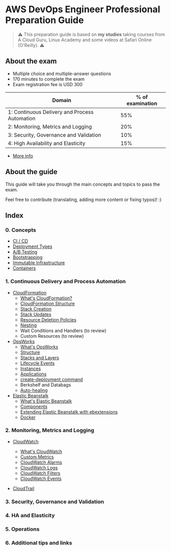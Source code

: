 # AWS DevOps Engineer Professional Preparation Guide

> ⚠️ This preparation guide is based on **my studies** taking courses from A Cloud Guru, Linux Academy and some videos at Safari Online (O'Reilly). ️⚠️

## About the exam

* Multiple choice and multiple-answer questions
* 170 minutes to complete the exam
* Exam registration fee is USD 300

| Domain  | % of examination |
| ------------- | ------------- |
| 1: Continuous Delivery and Process Automation  | 55%  |
| 2: Monitoring, Metrics and Logging  | 20%  |
| 3: Security, Governance and Validation  | 10%  |
| 4: High Availability and Elasticity  | 15%  |

* [More info](https://d1.awsstatic.com/training-and-certification/docs-devops-pro/AWS_certified_devops_engineer_professional_blueprint.pdf)

## About the guide

This guide will take you through the main concepts and topics to pass the exam.

Feel free to contribute (translating, adding more content or fixing typos)! :)

## Index

### 0. Concepts
* [CI / CD](0-concepts/core.md#continuous-integration-and-continous-delivery)
* [Deployment Types](0-concepts/core.md#deployment-types)
* [A/B Testing](0-concepts/core.md#ab-testing)
* [Bootstrapping](0-concepts/core.md#bootstrapping)
* [Immutable Infrastructure](0-concepts/core.md#immutable-infrastructure)
* [Containers](0-concepts/core.md#containers)

### 1. Continuous Delivery and Process Automation
* [CloudFormation](1-ci_cd_automation/cloudformation.md#cloudformation)
    * [What's CloudFormation?](1-ci_cd_automation/cloudformation.md#whats-cloudformation)
    * [CloudFormation Structure](1-ci_cd_automation/cloudformation.md#cloudformation-structure)
    * [Stack Creation](1-ci_cd_automation/cloudformation.md#stack-creation)
    * [Stack Updates](1-ci_cd_automation/cloudformation.md#stack-updates)
    * [Resource Deletion Policies](1-ci_cd_automation/cloudformation.md#resource-deletion-policies)
    * [Nesting](1-ci_cd_automation/cloudformation.md#cloudformation-nesting)
    * Wait Conditions and Handlers (to review)
    * Custom Resources (to review)
* [OpsWorks](1-ci_cd_automation/opsworks.md#opsworks)
    * [What's OpsWorks](/1-ci_cd_automation/opsworks.md#whats-opsworks)
    * [Structure](/1-ci_cd_automation/opsworks.md#structure)
    * [Stacks and Layers](1-ci_cd_automation/opsworks.md#stacks-and-layers)
    * [Lifecycle Events](1-ci_cd_automation/opsworks.md#lifecycle-events)
    * [Instances](/1-ci_cd_automation/opsworks.md#instances)
    * [Applications](1-ci_cd_automation/opsworks.md#applications)
    * [create-deployment command](1-ci_cd_automation/opsworks.md#create-deployment-command)
    * Berkshelf and Databags
    * [Auto-healing](1-ci_cd_automation/opsworks.md#auto-healing)
* [Elastic Beanstalk](1-ci_cd_automation/beanstalk.md)
    * [What's Elastic Beanstalk](1-ci_cd_automation/beanstalk.md#whats-elastic-beanstalk)
    * [Components](1-ci_cd_automation/beanstalk.md#components)
    * [Extending Elastic Beanstalk with ebextensions](1-ci_cd_automation/beanstalk.md#ebextensions)
    * [Docker](1-ci_cd_automation/beanstalk.md#docker)

### 2. Monitoring, Metrics and Logging
* [CloudWatch](2-monitoring_metrics_logging/cloudwatch.md#cloudwatch)
    * [What's CloudWatch](2-monitoring_metrics_logging/cloudwatch.md#whats-cloudwatch)
    * [Custom Metrics](2-monitoring_metrics_logging/cloudwatch.md#custom-metrics)
    * [CloudWatch Alarms](2-monitoring_metrics_logging/cloudwatch.md#cloudwatch-alarms)
    * [CloudWatch Logs](2-monitoring_metrics_logging/cloudwatch.md#cloudwatch-logs)
    * [CloudWatch Filters](2-monitoring_metrics_logging/cloudwatch.md#cloudwatch-filters)
    * [CloudWatch Events](2-monitoring_metrics_logging/cloudwatch.md#cloudwatch-events)

* [CloudTrail](2-monitoring_metrics_logging/cloudtrail.md)

### 3. Security, Governance and Validation

### 4. HA and Elasticity

### 5. Operations

### 6. Additional tips and links
